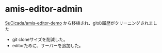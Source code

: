 # amis-editor-admin

[SuCicada/amis-editor-demo](https://github.com/SuCicada/amis-editor-demo)
から移植され、gitの履歴がクリーニングされました

- git cloneサイズを削減した。
- editorために、サーバーを追加した。
